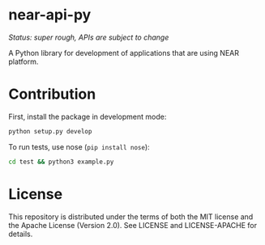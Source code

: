 # near-api-py

*Status: super rough, APIs are subject to change*

A Python library for development of applications that are using NEAR platform.

# Contribution

First, install the package in development mode:
```bash
python setup.py develop
```

To run tests, use nose (`pip install nose`):
```bash
cd test && python3 example.py
```

# License

This repository is distributed under the terms of both the MIT license and the Apache License (Version 2.0). See LICENSE and LICENSE-APACHE for details.
